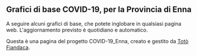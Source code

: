 ## Grafici di base COVID-19, per la Provincia di Enna

A seguire alcuni grafici di base, che potete inglobare in qualsiasi pagina web. L'aggiornamento previsto è quotidiano e automatico.

Questa è una pagina del progetto COVID-19_Enna, creato e gestito da [Totò Fiandaca](https://twitter.com/totofiandaca).